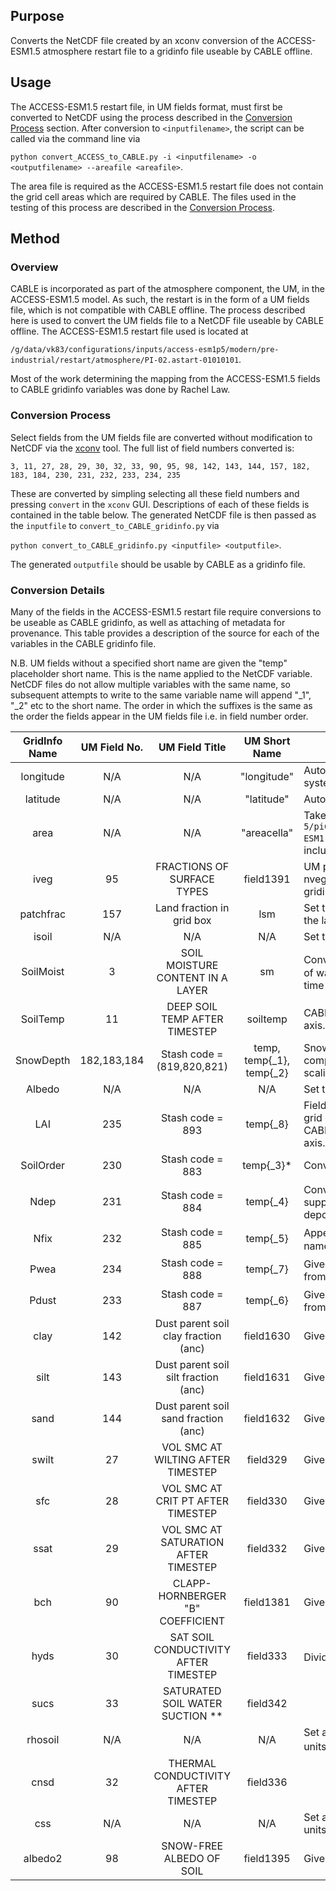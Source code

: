 ## Purpose

Converts the NetCDF file created by an xconv conversion of the ACCESS-ESM1.5 atmosphere restart file to a gridinfo file useable by CABLE offline.

## Usage

The ACCESS-ESM1.5 restart file, in UM fields format, must first be converted to NetCDF using the process described in the [Conversion Process](#conversion-process) section. After conversion to ```<inputfilename>```, the script can be called via the command line via

```python convert_ACCESS_to_CABLE.py -i <inputfilename> -o <outputfilename> --areafile <areafile>```.

The area file is required as the ACCESS-ESM1.5 restart file does not contain the grid cell areas which are required by CABLE. The files used in the testing of this process are described in the [Conversion Process](#conversion-process).

## Method

### Overview

CABLE is incorporated as part of the atmosphere component, the UM, in the ACCESS-ESM1.5 model. As such, the restart is in the form of a UM fields file, which is not compatible with CABLE offline. The process described here is used to convert the UM fields file to a NetCDF file useable by CABLE offline. The ACCESS-ESM1.5 restart file used is located at

```/g/data/vk83/configurations/inputs/access-esm1p5/modern/pre-industrial/restart/atmosphere/PI-02.astart-01010101```.

Most of the work determining the mapping from the ACCESS-ESM1.5 fields to CABLE gridinfo variables was done by Rachel Law.

### Conversion Process

Select fields from the UM fields file are converted without modification to NetCDF via the [xconv](https://ncas-cms.github.io/xconv-doc/html/index.html) tool. The full list of field numbers converted is:

```3, 11, 27, 28, 29, 30, 32, 33, 90, 95, 98, 142, 143, 144, 157, 182, 183, 184, 230, 231, 232, 233, 234, 235```

These are converted by simpling selecting all these field numbers and pressing ```convert``` in the ```xconv``` GUI. Descriptions of each of these fields is contained in the table below. The generated NetCDF file is then passed as the ```inputfile``` to ```convert_to_CABLE_gridinfo.py``` via

```python convert_to_CABLE_gridinfo.py <inputfile> <outputfile>```.

The generated ```outputfile``` should be usable by CABLE as a gridinfo file.

### Conversion Details

Many of the fields in the ACCESS-ESM1.5 restart file require conversions to be useable as CABLE gridinfo, as well as attaching of metadata for provenance. This table provides a description of the source for each of the variables in the CABLE gridinfo file.

N.B. UM fields without a specified short name are given the "temp" placeholder short name. This is the name applied to the NetCDF variable. NetCDF files do not allow multiple variables with the same name, so subsequent attempts to write to the same variable name will append "_1", "_2" etc to the short name. The order in which the suffixes is the same as the order the fields appear in the UM fields file i.e. in field number order.

| GridInfo Name | UM Field No. | UM Field Title | UM Short Name | Comments |
|:-------------:|:------------:|:--------------:|:-------------:|----------|
| longitude | N/A | N/A | "longitude" | Autogenerated by xconv, mapped from a 0 to 360 degree coordinate system to -180 to 180. |
| latitude | N/A | N/A | "latitude" | Autogenerated by xconv |
| area | N/A | N/A | "areacella" | Taken from ```/g/data/fs38/publications/CMIP6/CMIP/CSIRO/ACCESS-ESM1-5/piControl/r1i1p1f1/fx/areacella/gn/v20210316/areacella_fx_ACCESS-ESM1-5_piControl_r1i1p1f1_gn.nc```. The "areacella" is taken as is including metadata, with the variable name changed to "area". |
| iveg | 95 | FRACTIONS OF SURFACE TYPES | field1391 | UM provides respective fractions of each vegetation type in a lon x lat x nvegtypes array. Take the dominant vegetation type for the CABLE gridinfo. Given units of 1. |
| patchfrac | 157 | Land fraction in grid box | lsm | Set to 1.0 for all land cells. Given units of 1. UM field is used to acquire the landmask. |
| isoil | N/A | N/A | N/A | Set to 2 for all vegetation types bar 17, which is set to 9. |
| SoilMoist | 3 | SOIL MOISTURE CONTENT IN A LAYER | sm | Convert from kg/m<sup>3</sup> to m<sup>3</sup>/m<sup>3</sup>, by dividing by layer thickness and density of water. CABLE needs monthly values, so copy values across length 12 time axis. |
| SoilTemp | 11 | DEEP SOIL TEMP AFTER TIMESTEP | soiltemp | CABLE needs monthly values, so copy values across length 12 time axis. |
| SnowDepth | 182,183,184 | Stash code = (819,820,821) | temp, temp{_1}, temp{_2} | Snow depth is provided in each layer per PFT. Total snow depth is computed via taking the snow depth for each respective PFT and scaling by the PFT fraction. Given units of m. |
| Albedo | N/A | N/A | N/A | Set to 0.2. Not used but bounds checked (?). |
| LAI | 235 | Stash code = 893 | temp{_8} | Fields file contains LAI for each PFT on each grid cell. Set the LAI for the grid cell based off the dominant vegetation type determined from iveg. CABLE needs monthly values, so copy values across length 12 time axis. Given units of 1. |
| SoilOrder | 230 | Stash code = 883 | temp{_3}\* | Convert from floating point values to integer. Given units of 1. |
| Ndep | 231 | Stash code = 884 | temp{_4} | Convert from g/m<sup>2</sup>/day to g/m<sup>2</sup>/year by multiplying by 365, and supplied with units metadata. Given long name "annual Nitrogen deposition rate". |
| Nfix | 232 | Stash code = 885 | temp{_5} | Appears to already by in g/m<sup>2</sup>/year. Given appropriate units and long name "annual Nitrogen fixation rate". |
| Pwea | 234 | Stash code = 888 | temp{_7} | Given units of g/m<sup>2</sup>/year and long name "annual yield of Phosphorous from weathering". |
| Pdust | 233 | Stash code = 887 | temp{_6} | Given units of g/m<sup>2</sup>/year and long name "annual yield of Phosphorous from dust deposition". |
| clay | 142 | Dust parent soil clay fraction (anc) | field1630 | Given units of 1 and long name "UM soil texture - clay fraction". |
| silt | 143 | Dust parent soil silt fraction (anc) | field1631 | Given units of 1 and long name "UM soil texture - silt fraction". |
| sand | 144 | Dust parent soil sand fraction (anc) | field1632 | Given units of 1 and long name "UM soil texture - sand fraction". |
| swilt | 27 | VOL SMC AT WILTING AFTER TIMESTEP | field329 | Given units of 1. |
| sfc | 28 | VOL SMC AT CRIT PT AFTER TIMESTEP | field330 | Given units of 1. |
| ssat | 29 | VOL SMC AT SATURATION AFTER TIMESTEP | field332 | Given units of 1. |
| bch | 90 | CLAPP-HORNBERGER "B" COEFFICIENT | field1381 | Given units of 1. |
| hyds | 30 | SAT SOIL CONDUCTIVITY AFTER TIMESTEP | field333 | Divide by 1000 to go from kg/m<sup>2</sup>/s to m/s, and given appropriate units. |
| sucs | 33 | SATURATED SOIL WATER SUCTION      ** | field342 | |
| rhosoil | N/A | N/A | N/A | Set according to isoil. 1600.0 where isoil=2, 910.0 where isoil=9. Given units of kg/m<sup>3<\sup>. |
| cnsd | 32 | THERMAL CONDUCTIVITY AFTER TIMESTEP | field336 | |
| css | N/A | N/A | N/A | Set according to isoil. 850.0 where isoil=2, 2100.0 where isoil=9. Given units of J/kg/K. |
| albedo2 | 98 | SNOW-FREE ALBEDO OF SOIL | field1395 | Given units of 1. |
